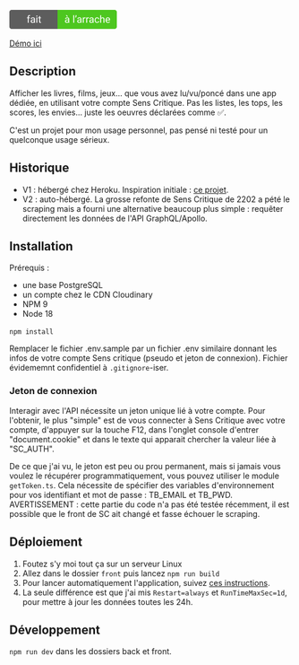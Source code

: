  ![](https://raw.githubusercontent.com/Saint-loup/table-basse/published/front/src/assets/lol.png)

[Démo ici](https://table-basse.toutcequibouge.net/)

## Description

Afficher les livres, films, jeux... que vous avez lu/vu/poncé dans une app dédiée, en utilisant votre compte Sens Critique. Pas les listes, les tops, les scores, les envies… juste les oeuvres déclarées comme ✅.

C'est un projet pour mon usage personnel, pas pensé ni testé pour un quelconque usage sérieux.

## Historique
- V1 : hébergé chez Heroku. Inspiration initiale : [ce projet](https://github.com/mlcdf/shelob).
- V2 : auto-hébergé. La grosse refonte de Sens Critique de 2202 a pété le scraping mais a fourni une alternative beaucoup plus simple : requêter directement les données de l'API GraphQL/Apollo.

## Installation

Prérequis :

* une base PostgreSQL
* un compte chez le CDN Cloudinary
* NPM 9
* Node 18

`npm install`

Remplacer le fichier .env.sample par un fichier .env similaire donnant les infos de votre compte Sens critique (pseudo et jeton de connexion). Fichier évidememnt confidentiel à `.gitignore`-iser.

### Jeton de connexion

Interagir avec l'API nécessite un jeton unique lié à votre compte. Pour l'obtenir, le plus "simple" est de vous connecter à Sens Critique avec votre compte, d'appuyer sur la touche F12, dans l'onglet console d'entrer "document.cookie" et dans le texte qui apparait chercher la valeur liée à "SC_AUTH".

De ce que j'ai vu, le jeton est peu ou prou permanent, mais si jamais vous voulez le récupérer programmatiquement, vous pouvez utiliser le module `getToken.ts`. Cela nécessite de spécifier des variables d'environnement pour vos identifiant et mot de passe : TB_EMAIL et TB_PWD. AVERTISSEMENT : cette partie du code n'a pas été testée récemment, il est possible que le front de SC ait changé et fasse échouer le scraping.

## Déploiement

1. Foutez s'y moi tout ça sur un serveur Linux
2. Allez dans le dossier `front` puis lancez `npm run build`
3. Pour lancer automatiquement l'application, suivez [ces instructions](https://gist.github.com/joepie91/73ce30dd258296bd24af23e9c5f761aa).
4. La seule différence est que j'ai mis `Restart=always` et `RunTimeMaxSec=1d`, pour mettre à jour les données toutes les 24h.


## Développement
`npm run dev` dans les dossiers back et front.
